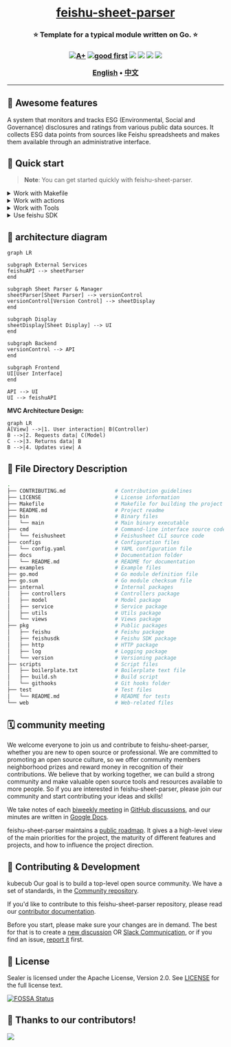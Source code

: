 <h1 align="center" style="border-bottom: none">
    <b>
        <a href="https://docker.nsddd.top">feishu-sheet-parser</a><br>
    </b>
</h1>
<h3 align="center" style="border-bottom: none">
      ⭐️  Template for a typical module written on Go.  ⭐️ <br>
<h3>


<p align=center>
<a href="https://goreportcard.com/report/github.com/kubecub/feishu-sheet-parser"><img src="https://goreportcard.com/badge/github.com/kubecub/feishu-sheet-parser" alt="A+"></a>
<a href="https://github.com/issues?q=org%25kubecub+is%3Aissue+label%3A%22good+first+issue%22"><img src="https://img.shields.io/github/issues/kubecub/feishu-sheet-parser/good%20first%20issue?logo=%22github%22" alt="good first"></a>
<a href="https://github.com/kubecub/feishu-sheet-parser"><img src="https://img.shields.io/github/stars/kubecub/feishu-sheet-parser.svg?style=flat&logo=github&colorB=deeppink&label=stars"></a>
<a href="https://join.slack.com/t/kubecub/shared_invite/zt-1se0k2bae-lkYzz0_T~BYh3rjkvlcUqQ"><img src="https://img.shields.io/badge/Slack-100%2B-blueviolet?logo=slack&amp;logoColor=white"></a>
<a href="https://github.com/kubecub/feishu-sheet-parser/blob/main/LICENSE"><img src="https://img.shields.io/badge/license-Apache--2.0-green"></a>
<a href="https://golang.org/"><img src="https://img.shields.io/badge/Language-Go-blue.svg"></a>
</p>

</p>

<p align="center">
    <a href="./README.md"><b>English</b></a> •
    <a href="./README_zh-CN.md"><b>中文</b></a>
</p>

</p>

----


## 🧩 Awesome features

A system that monitors and tracks ESG (Environmental, Social and Governance) disclosures and ratings from various public data sources. It collects ESG data points from sources like Feishu spreadsheets and makes them available through an administrative interface.

## 🛫 Quick start 

> **Note**: You can get started quickly with feishu-sheet-parser.


<details>
  <summary>Work with Makefile</summary>

```bash
❯ make help    # show help
❯ make build   # build binary
```

</details>
<details>
  <summary>Work with actions</summary>

Actions provide handling of PR and issue.
We used the bot @kubbot, It can detect issues in Chinese and translate them to English, and you can interact with it using the command `/comment`.

Comment in an issue:

```bash
❯ /intive
```

</details>
<details>
  <summary>Work with Tools</summary>

```bash
❯ make tools
```

</details>
<details>
  <summary>Use feishu SDK</summary>

Init client
```go
import (
    parsetsdk "github.com/kubecub/feishu-sheet-parser"
)

cli := parsetsdk.MustNewClient("cli_a253xxxxb500b", "6YKq9xxxxpZv6D")
```

Call open interface(CURD)
> example inset
```go
func demo() {
    ctx := context.Background()

    baseToken := "bascntXKzhxxxxxVKPRe"
    tableID := "tbl8xxxxAu"
    fields := map[string]interface{}{
        "multi-line text": "test content",
    }

    record, err := cli.CreateRecord(ctx, baseToken, tableID, fields)
    if err != nil {
        fmt.Printf("createRecord failed, err=%v\n", err)
    } else {
        fmt.Printf("createRecord success, record=%+#v\n", record)
    }
}
```

</details>


## 🕋 architecture diagram
```mermaid
graph LR

subgraph External Services
feishuAPI --> sheetParser
end

subgraph Sheet Parser & Manager
sheetParser[Sheet Parser] --> versionControl
versionControl[Version Control] --> sheetDisplay
end

subgraph Display
sheetDisplay[Sheet Display] --> UI
end

subgraph Backend
versionControl --> API
end

subgraph Frontend
UI[User Interface]
end

API --> UI
UI --> feishuAPI 
```

**MVC Architecture Design:**
```mermaid
graph LR
A[View] -->|1. User interaction| B(Controller)
B -->|2. Requests data| C(Model)
C -->|3. Returns data| B
B -->|4. Updates view| A
```

## 🤖 File Directory Description
```bash
.
├── CONTRIBUTING.md                # Contribution guidelines
├── LICENSE                        # License information
├── Makefile                       # Makefile for building the project
├── README.md                      # Project readme
├── bin                            # Binary files
│   └── main                       # Main binary executable
├── cmd                            # Command-line interface source code
│   └── feishusheet                # Feishusheet CLI source code
├── configs                        # Configuration files
│   └── config.yaml                # YAML configuration file
├── docs                           # Documentation folder
│   └── README.md                  # README for documentation
├── examples                       # Example files
├── go.mod                         # Go module definition file
├── go.sum                         # Go module checksum file
├── internal                       # Internal packages
│   ├── controllers                # Controllers package
│   ├── model                      # Model package
│   ├── service                    # Service package
│   ├── utils                      # Utils package
│   └── views                      # Views package
├── pkg                            # Public packages
│   ├── feishu                     # Feishu package
│   ├── feishusdk                  # Feishu SDK package
│   ├── http                       # HTTP package
│   ├── log                        # Logging package
│   └── version                    # Versioning package
├── scripts                        # Script files
│   ├── boilerplate.txt            # Boilerplate text file
│   ├── build.sh                   # Build script
│   └── githooks                   # Git hooks folder
├── test                           # Test files
│   └── README.md                  # README for tests
└── web                            # Web-related files
```


## 🗓️ community meeting

We welcome everyone to join us and contribute to feishu-sheet-parser, whether you are new to open source or professional. We are committed to promoting an open source culture, so we offer community members neighborhood prizes and reward money in recognition of their contributions. We believe that by working together, we can build a strong community and make valuable open source tools and resources available to more people. So if you are interested in feishu-sheet-parser, please join our community and start contributing your ideas and skills!

We take notes of each [biweekly meeting](https://github.com/kubecub/feishu-sheet-parser/issues/2) in [GitHub discussions](https://github.com/kubecub/feishu-sheet-parser/discussions/categories/meeting), and our minutes are written in [Google Docs](https://docs.google.com/document/d/1nx8MDpuG74NASx081JcCpxPgDITNTpIIos0DS6Vr9GU/edit?usp=sharing).

feishu-sheet-parser maintains a [public roadmap](https://github.com/kubecub/community/tree/main/roadmaps). It gives a a high-level view of the main priorities for the project, the maturity of different features and projects, and how to influence the project direction.

## 🤼‍ Contributing & Development

kubecub Our goal is to build a top-level open source community. We have a set of standards, in the [Community repository](https://github.com/kubecub/community).

If you'd like to contribute to this feishu-sheet-parser repository, please read our [contributor documentation](https://github.com/kubecub/feishu-sheet-parser/blob/main/CONTRIBUTING.md).

Before you start, please make sure your changes are in demand. The best for that is to create a [new discussion](https://github.com/kubecub/feishu-sheet-parser/discussions/new/choose) OR [Slack Communication](https://join.slack.com/t/kubecub/shared_invite/zt-1se0k2bae-lkYzz0_T~BYh3rjkvlcUqQ), or if you find an issue, [report it](https://github.com/kubecub/feishu-sheet-parser/issues/new/choose) first.


## 🚨 License

Sealer is licensed under the Apache License, Version 2.0. See [LICENSE](https://github.com/kubecub/feishu-sheet-parser/tree/main/LICENSE) for the full license text.

[![FOSSA Status](https://app.fossa.com/api/projects/git%2Bgithub.com%2Fsealerio%2Fsealer.svg?type=large)](https://app.fossa.com/projects/git%2Bgithub.com%2Fkubecub%2Ffeishu-sheet-parser?ref=badge_large)


## 🔮 Thanks to our contributors!

<a href="https://github.com/kubecub/feishu-sheet-parser/graphs/contributors">
  <img src="https://contrib.rocks/image?repo=kubecub/feishu-sheet-parser" />
</a>
